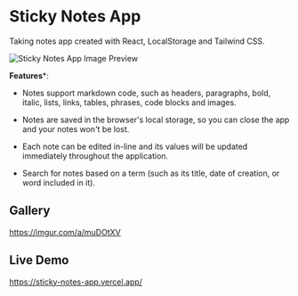 # Sticky Notes App
Taking notes app created with React, LocalStorage and Tailwind CSS. 

<img src="https://i.imgur.com/pf0ik7K.png" alt="Sticky Notes App Image Preview"/>

**Features***: 
- Notes support markdown code, such as headers, paragraphs, bold, italic, lists, links, tables, phrases, code blocks and images.

- Notes are saved in the browser's local storage, so you can close the app and your notes won't be lost.

- Each note can be edited in-line and its values will be updated immediately throughout the application.

- Search for notes based on a term (such as its title, date of creation, or word included in it).

## Gallery
https://imgur.com/a/muDOtXV

## Live Demo
https://sticky-notes-app.vercel.app/